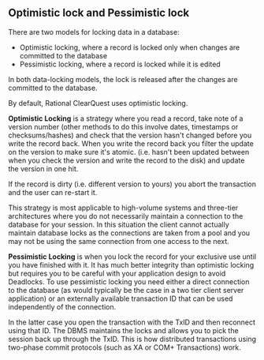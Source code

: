 ## Optimistic lock and Pessimistic lock

There are two models for locking data in a database:
- Optimistic locking, where a record is locked only when changes are committed to the database
- Pessimistic locking, where a record is locked while it is edited

In both data-locking models, the lock is released after the changes are committed to the database.

By default, Rational ClearQuest uses optimistic locking.


**Optimistic Locking** is a strategy where you read a record, take note of a version number (other methods to do this involve dates, timestamps or checksums/hashes) and check that the version hasn't changed before you write the record back. When you write the record back you filter the update on the version to make sure it's atomic. (i.e. hasn't been updated between when you check the version and write the record to the disk) and update the version in one hit.

If the record is dirty (i.e. different version to yours) you abort the transaction and the user can re-start it.

This strategy is most applicable to high-volume systems and three-tier architectures where you do not necessarily maintain a connection to the database for your session. In this situation the client cannot actually maintain database locks as the connections are taken from a pool and you may not be using the same connection from one access to the next.

**Pessimistic Locking** is when you lock the record for your exclusive use until you have finished with it. It has much better integrity than optimistic locking but requires you to be careful with your application design to avoid Deadlocks. To use pessimistic locking you need either a direct connection to the database (as would typically be the case in a two tier client server application) or an externally available transaction ID that can be used independently of the connection.

In the latter case you open the transaction with the TxID and then reconnect using that ID. The DBMS maintains the locks and allows you to pick the session back up through the TxID. This is how distributed transactions using two-phase commit protocols (such as XA or COM+ Transactions) work.
